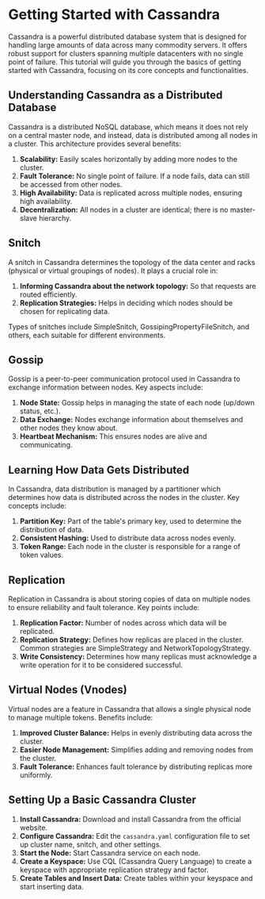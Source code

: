 # Getting Started with Cassandra

Cassandra is a powerful distributed database system that is designed for handling large amounts of data across many commodity servers. It offers robust support for clusters spanning multiple datacenters with no single point of failure. This tutorial will guide you through the basics of getting started with Cassandra, focusing on its core concepts and functionalities.

## Understanding Cassandra as a Distributed Database

Cassandra is a distributed NoSQL database, which means it does not rely on a central master node, and instead, data is distributed among all nodes in a cluster. This architecture provides several benefits:

1. **Scalability:** Easily scales horizontally by adding more nodes to the cluster.
2. **Fault Tolerance:** No single point of failure. If a node fails, data can still be accessed from other nodes.
3. **High Availability:** Data is replicated across multiple nodes, ensuring high availability.
4. **Decentralization:** All nodes in a cluster are identical; there is no master-slave hierarchy.

## Snitch

A snitch in Cassandra determines the topology of the data center and racks (physical or virtual groupings of nodes). It plays a crucial role in:

1. **Informing Cassandra about the network topology:** So that requests are routed efficiently.
2. **Replication Strategies:** Helps in deciding which nodes should be chosen for replicating data.

Types of snitches include SimpleSnitch, GossipingPropertyFileSnitch, and others, each suitable for different environments.

## Gossip

Gossip is a peer-to-peer communication protocol used in Cassandra to exchange information between nodes. Key aspects include:

1. **Node State:** Gossip helps in managing the state of each node (up/down status, etc.).
2. **Data Exchange:** Nodes exchange information about themselves and other nodes they know about.
3. **Heartbeat Mechanism:** This ensures nodes are alive and communicating.

## Learning How Data Gets Distributed

In Cassandra, data distribution is managed by a partitioner which determines how data is distributed across the nodes in the cluster. Key concepts include:

1. **Partition Key:** Part of the table's primary key, used to determine the distribution of data.
2. **Consistent Hashing:** Used to distribute data across nodes evenly.
3. **Token Range:** Each node in the cluster is responsible for a range of token values.

## Replication

Replication in Cassandra is about storing copies of data on multiple nodes to ensure reliability and fault tolerance. Key points include:

1. **Replication Factor:** Number of nodes across which data will be replicated.
2. **Replication Strategy:** Defines how replicas are placed in the cluster. Common strategies are SimpleStrategy and NetworkTopologyStrategy.
3. **Write Consistency:** Determines how many replicas must acknowledge a write operation for it to be considered successful.

## Virtual Nodes (Vnodes)

Virtual nodes are a feature in Cassandra that allows a single physical node to manage multiple tokens. Benefits include:

1. **Improved Cluster Balance:** Helps in evenly distributing data across the cluster.
2. **Easier Node Management:** Simplifies adding and removing nodes from the cluster.
3. **Fault Tolerance:** Enhances fault tolerance by distributing replicas more uniformly.

## Setting Up a Basic Cassandra Cluster

1. **Install Cassandra:** Download and install Cassandra from the official website.
2. **Configure Cassandra:** Edit the `cassandra.yaml` configuration file to set up cluster name, snitch, and other settings.
3. **Start the Node:** Start Cassandra service on each node.
4. **Create a Keyspace:** Use CQL (Cassandra Query Language) to create a keyspace with appropriate replication strategy and factor.
5. **Create Tables and Insert Data:** Create tables within your keyspace and start inserting data.
